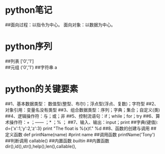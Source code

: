 # python笔记

##面向过程：以指令为中心。 面向对象：以数据为中心。

# python序列
##列表   ['0','1']    
##元组   ('0','1')
##字符串  a   

# python的关键要素
##1、基本数据类型： 数值型(整型、布尔)；浮点型(浮点、复数)；字符型
##2、对象引用：变量名没有类型
##3、组合数据类型：序列；字典；集合；自定义(类)
##4、逻辑操作符：与；或；非
##5、控制流语句：if；while；for；try
##6、算术操作符：+ ；—— ；* ；% ；
##7、输入、输出：input；print
##字典(键值):  d={'x':1,'y':2,'z':3}   print "The float is %(x)f." %d
##8、函数的创建与调用
##定义函数 def printName(name) #print name
##调用函数 printName('Tony')
##判断调用 callable()
##内置函数 _builtin_
##内置函数 dir(),id(),str(),help(),len(),callable(),
